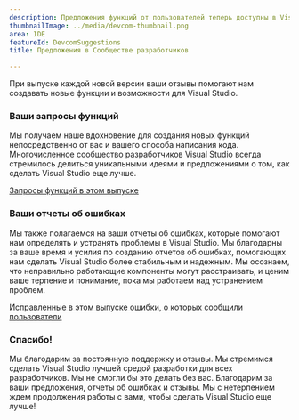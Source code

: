 ```yaml
---
description: Предложения функций от пользователей теперь доступны в Visual Studio!
thumbnailImage: ../media/devcom-thumbnail.png
area: IDE
featureId: DevcomSuggestions
title: Предложения в Сообществе разработчиков

---
```



При выпуске каждой новой версии ваши отзывы помогают нам создавать новые функции и возможности для Visual Studio.

### Ваши запросы функций
Мы получаем наше вдохновение для создания новых функций непосредственно от вас и вашего способа написания кода. Многочисленное сообщество разработчиков Visual Studio всегда стремилось делиться уникальными идеями и предложениями о том, как сделать Visual Studio еще лучше.

[Запросы функций в этом выпуске](https://developercommunity.visualstudio.com/VisualStudio?q=%5BFixed+in%3A+Visual+Studio+2022+version+17.14%5D&ftype=idea&fTime=allTime)

### Ваши отчеты об ошибках
Мы также полагаемся на ваши отчеты об ошибках, которые помогают нам определять и устранять проблемы в Visual Studio. Мы благодарны за ваше время и усилия по созданию отчетов об ошибках, помогающих нам сделать Visual Studio более стабильным и надежным. Мы осознаем, что неправильно работающие компоненты могут расстраивать, и ценим ваше терпение и понимание, пока мы работаем над устранением проблем.

[Исправленные в этом выпуске ошибки, о которых сообщили пользователи](https://developercommunity.visualstudio.com/VisualStudio?q=%5BFixed+in%3A+Visual+Studio+2022+version+17.14%5D&ftype=problem&fTime=allTime)

### Спасибо!
Мы благодарим за постоянную поддержку и отзывы. Мы стремимся сделать Visual Studio лучшей средой разработки для всех разработчиков. Мы не смогли бы это делать без вас. Благодарим за ваши предложения, отчеты об ошибках и отзывы. Мы с нетерпением ждем продолжения работы с вами, чтобы сделать Visual Studio еще лучше!
